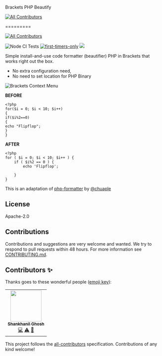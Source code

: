 Brackets PHP Beautify
<!-- ALL-CONTRIBUTORS-BADGE:START - Do not remove or modify this section -->
[![All Contributors](https://img.shields.io/badge/all_contributors-1-orange.svg?style=flat-square)](#contributors-)
<!-- ALL-CONTRIBUTORS-BADGE:END -->
=========

<!-- ALL-CONTRIBUTORS-BADGE:START - Do not remove or modify this section -->
[![All Contributors](https://img.shields.io/badge/all_contributors-1-orange.svg?style=flat-square)](#contributors-)
<!-- ALL-CONTRIBUTORS-BADGE:END -->
![Node CI Tests](https://github.com/nadchif/brackets-php-beautify/workflows/Node%20CI%20Tests/badge.svg) [![first-timers-only](https://img.shields.io/badge/first--timers--only-friendly-blue.svg?style=flat-square)](https://www.firsttimersonly.com/)
[<img src="https://img.shields.io/badge/slack-@ossenthusiasts-maroon.svg?logo=slack">](https://join.slack.com/t/ossenthusiasts/shared_invite/zt-eh9g0u7k-l2uUmCCBhUTHY8EWZFShIw)

Simple install-and-use code formatter (beautifier) PHP in Brackets that works right out the box. 
- No extra configuration need, 
- No need to set location for PHP Binary

![Brackets Context Menu](https://raw.githubusercontent.com/nadchif/brackets-php-beautify/master/screenshots/contextmenu.png)

**BEFORE**
```
<?php
for($i = 0; $i < 10; $i++)
{
if($i%2==0)
{
echo "Flipflop";  
}
}
```
**AFTER**
```
<?php
for ( $i = 0; $i < 10; $i++ ) {
    if ( $i%2 == 0 ) {
        echo 'Flipflop';

    }
}
```

This is an adaptation of [php-formatter](https://github.com/chuaple/php-formatter) by [@chuaple](https://github.com/chuaple)


## License

Apache-2.0

## Contributions
Contributions and suggestions are very welcome and wanted. We try to respond to pull requests within 48 hours. For more information see [CONTRIBUTING.md](https://github.com/nadchif/brackets-php-beautify/blob/master/CONTRIBUTING.md).

## Contributors ✨

Thanks goes to these wonderful people ([emoji key](https://allcontributors.org/docs/en/emoji-key)):

<!-- ALL-CONTRIBUTORS-LIST:START - Do not remove or modify this section -->
<!-- prettier-ignore-start -->
<!-- markdownlint-disable -->
<table>
  <tr>
    <td align="center"><a href="https://github.com/Shankhanil"><img src="https://avatars0.githubusercontent.com/u/17963889?v=4" width="100px;" alt=""/><br /><sub><b>Shankhanil Ghosh</b></sub></a><br /><a href="https://github.com/OSS-Enthusiasts/brackets-php-beautify/commits?author=Shankhanil" title="Code">💻</a> <a href="https://github.com/OSS-Enthusiasts/brackets-php-beautify/commits?author=Shankhanil" title="Tests">⚠️</a> <a href="#ideas-Shankhanil" title="Ideas, Planning, & Feedback">🤔</a></td>
  </tr>
</table>

<!-- markdownlint-enable -->
<!-- prettier-ignore-end -->
<!-- ALL-CONTRIBUTORS-LIST:END -->

This project follows the [all-contributors](https://github.com/all-contributors/all-contributors) specification. Contributions of any kind welcome!